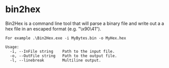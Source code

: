 # bin2hex

Bin2Hex is a command line tool that will parse a binary file and write out a a hex file in an escaped format (e.g. "\x90\41").

```
For example .\Bin2Hex.exe -i MyBytes.bin -o MyHex.hex

Usage: 
  -i, --InFile string    Path to the input file.
  -o, --OutFile string   Path to the output file.
  -l, --linebreak        Multiline output.
  ```